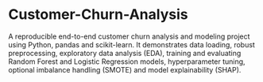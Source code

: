 ﻿# Customer-Churn-Analysis

  A reproducible end-to-end customer churn analysis and modeling project using Python, pandas and scikit-learn.
  It demonstrates data loading, robust preprocessing, exploratory data analysis (EDA), training and evaluating
  Random Forest and Logistic Regression models, hyperparameter tuning, optional imbalance handling (SMOTE) and
  model explainability (SHAP).
